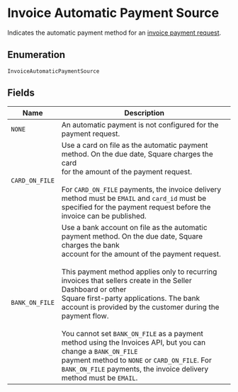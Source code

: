 
# Invoice Automatic Payment Source

Indicates the automatic payment method for an [invoice payment request](../../doc/models/invoice-payment-request.md).

## Enumeration

`InvoiceAutomaticPaymentSource`

## Fields

| Name | Description |
|  --- | --- |
| `NONE` | An automatic payment is not configured for the payment request. |
| `CARD_ON_FILE` | Use a card on file as the automatic payment method. On the due date, Square charges the card<br>for the amount of the payment request.<br><br>For `CARD_ON_FILE` payments, the invoice delivery method must be `EMAIL` and `card_id` must be<br>specified for the payment request before the invoice can be published. |
| `BANK_ON_FILE` | Use a bank account on file as the automatic payment method. On the due date, Square charges the bank<br>account for the amount of the payment request.<br><br>This payment method applies only to recurring invoices that sellers create in the Seller Dashboard or other<br>Square first-party applications. The bank account is provided by the customer during the payment flow.<br><br>You cannot set `BANK_ON_FILE` as a payment method using the Invoices API, but you can change a `BANK_ON_FILE`<br>payment method to `NONE` or `CARD_ON_FILE`. For `BANK_ON_FILE` payments, the invoice delivery method must be `EMAIL`. |

